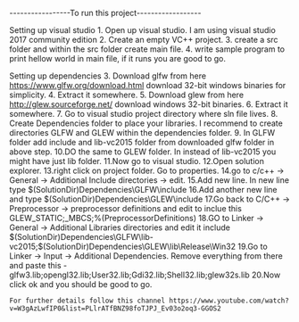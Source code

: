 -----------------To run this project------------------

Setting up visual studio
	1. Open up visual studio. I am using visual studio 2017 community edition
	2. Create an empty VC++ project.
	3. create a src folder and within the src folder create main file.
	4. write sample program to print hellow world in main file, if it runs you are good to go.
	
	
Setting up dependencies
	3. Download glfw from here https://www.glfw.org/download.html  download 32-bit windows binaries for simplicity.
	4. Extract it somewhere.
	5. Download glew from here http://glew.sourceforge.net/ download windows 32-bit binaries.
	6. Extract it somewhere.
	7. Go to visual studio project directory where sln file lives.
	8. Create Dependencies folder to place your libraries. I recommend to create directories GLFW and GLEW within the dependencies folder.
	9. In GLFW folder add include and lib-vc2015 folder from downloaded glfw folder in above step.
	10.DO the same to GLEW folder. In instead of lib-vc2015 you might have just lib folder.
	11.Now go to visual studio.
	12.Open solution explorer.
	13.right click on project folder. Go to properties.
	14.go to c/c++ -> General -> Additional Include directories -> edit.
	15.Add new line. In new line type $(SolutionDir)Dependencies\GLFW\include
	16.Add another new line and type $(SolutionDir)Dependencies\GLEW\include
	17.Go back to C/C++ -> Preprocessor -> preprocessor definitions and edit to inclue this GLEW_STATIC;_MBCS;%(PreprocessorDefinitions)
	18.GO to Linker -> General -> Additional Libraries directories and edit it include $(SolutionDir)Dependencies\GLFW\lib-vc2015;$(SolutionDir)Dependencies\GLEW\lib\Release\Win32
	19.Go to Linker -> Input -> Additional Dependencies. Remove everything from there and paste this - glfw3.lib;opengl32.lib;User32.lib;Gdi32.lib;Shell32.lib;glew32s.lib
	20.Now click ok and you should be good to go.

	For further details follow this channel https://www.youtube.com/watch?v=W3gAzLwfIP0&list=PLlrATfBNZ98foTJPJ_Ev03o2oq3-GGOS2
